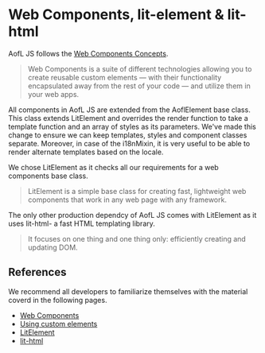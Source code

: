 # Web Components, lit-element & lit-html

AofL JS follows the [Web Components Concepts](https://developer.mozilla.org/en-US/docs/Web/Web_Components).

> Web Components is a suite of different technologies allowing you to create reusable custom elements — with their functionality encapsulated away from the rest of your code — and utilize them in your web apps.

All components in AofL JS are extended from the AoflElement base class. This class extends LitElement and overrides the render function to take a template function and an array of styles as its parameters. We've made this change to ensure we can keep templates, styles and component classes separate. Moreover, in case of the i18nMixin, it is very useful to be able to render alternate templates based on the locale.

We chose LitElement as it checks all our requirements for a web components base class.
> LitElement is a simple base class for creating fast, lightweight web components that work in any web page with any framework.



The only other production dependcy of AofL JS comes with LitElement as it uses lit-html- a fast HTML templating library.

> It focuses on one thing and one thing only: efficiently creating and updating DOM.

## References
We recommend all developers to familiarize themselves with the material coverd in the following pages.

* [Web Components](https://developer.mozilla.org/en-US/docs/Web/Web_Components)
* [Using custom elements](https://developer.mozilla.org/en-US/docs/Web/Web_Components/Using_custom_elements)
* [LitElement](https://lit-element.polymer-project.org/)
* [lit-html](https://lit-html.polymer-project.org/)
